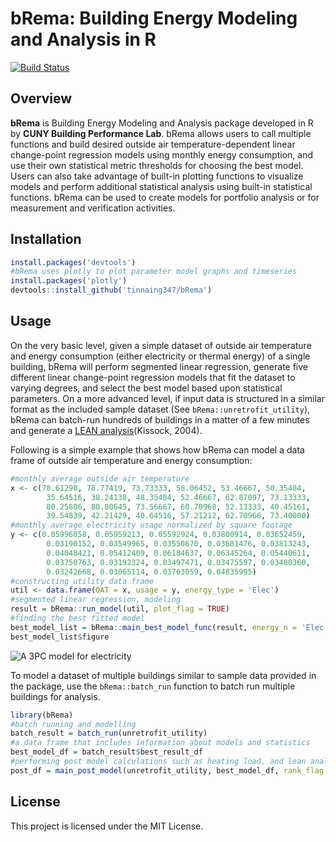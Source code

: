 # bRema: Building Energy Modeling and Analysis in R
[![Build Status](https://travis-ci.org/tinnaing347/bRema.svg?branch=master)](https://travis-ci.org/tinnaing347/bRema.svg?branch=master)
## Overview
**bRema** is Building Energy Modeling and Analysis package developed in R by **CUNY Building Performance Lab**. bRema allows users to call multiple functions and build desired outside air temperature-dependent linear change-point regression models using monthly energy consumption, and use their own statistical metric thresholds for choosing the best model. Users can also take advantage of built-in plotting functions to visualize models and perform additional statistical analysis using built-in statistical functions. bRema can be used to create models for portfolio analysis or for measurement and verification activities.

## Installation

```r
install.packages('devtools')
#bRema uses plotly to plot parameter model graphs and timeseries
install.packages('plotly')
devtools::install_github('tinnaing347/bRema')
```
## Usage
On the very basic level, given a simple dataset of outside air temperature and energy consumption (either electricity or thermal energy) of a single building, bRema will perform segmented linear regression, generate five different linear change-point regression models that fit the dataset to varying degrees, and select the best model based upon statistical parameters. On a more advanced level, if input data  is structured in a similar format as the included sample dataset (See `bRema::unretrofit_utility`), bRema can batch-run hundreds of buildings in a matter of a few minutes and generate a [LEAN analysis](https://www.researchgate.net/publication/255572769_LEAN_ENERGY_ANALYSIS_IDENTIFYING_DISCOVERING_AND_TRACKING_ENERGY_SAVINGS_POTENTIAL)(Kissock, 2004).

Following is a simple example that shows how bRema can model a data frame of outside air temperature and energy consumption:

```r
#monthly average outside air temperature
x <- c(78.61290, 78.77419, 73.73333, 58.06452, 53.46667, 50.35484,
        35.64516, 38.24138, 48.35484, 52.46667, 62.87097, 73.13333,
        80.25806, 80.80645, 73.56667, 60.70968, 52.13333, 40.45161,
        39.54839, 42.21429, 40.64516, 57.21212, 62.70968, 73.40000)
#monthly average electricity usage normalized by square footage
y <- c(0.05996058, 0.05959213, 0.05592924, 0.03800914, 0.03652459,
        0.03190152, 0.03549965, 0.03550670, 0.03681476, 0.03813243,
        0.04048421, 0.05412409, 0.06184637, 0.06345264, 0.05440611,
        0.03750763, 0.03192324, 0.03497471, 0.03475597, 0.03480360,
        0.03242668, 0.03065114, 0.03763059, 0.04835995)
#constructing utility data frame
util <- data.frame(OAT = x, usage = y, energy_type = 'Elec')
#segmented linear regression, modeling
result = bRema::run_model(util, plot_flag = TRUE)
#finding the best fitted model
best_model_list = bRema::main_best_model_func(result, energy_n = 'Elec')
best_model_list$figure
```
![](https://github.com/tinnaing347/bRema/blob/master/man/figures/readme_example_plot_1.png "A 3PC model for electricity")

To model a dataset of multiple buildings similar to sample data provided in the package, use the `bRema::batch_run` function to batch run multiple buildings for analysis.
```r
library(bRema)
#batch running and modelling
batch_result = batch_run(unretrofit_utility)
#a data frame that includes information about models and statistics
best_model_df = batch_result$best_result_df
#performing post model calculations such as heating load, and lean analysis ranking 
post_df = main_post_model(unretrofit_utility, best_model_df, rank_flag = TRUE)
```
License
----
This project is licensed under the MIT License.
